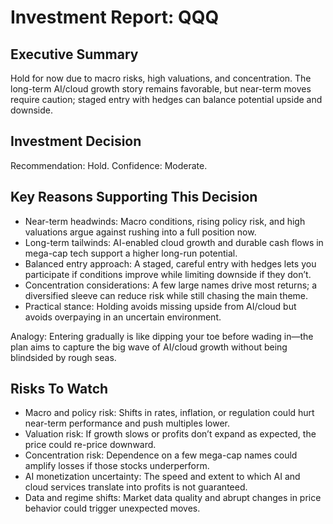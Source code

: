 # Investment Report: QQQ
## Executive Summary
Hold for now due to macro risks, high valuations, and concentration. The long-term AI/cloud growth story remains favorable, but near-term moves require caution; staged entry with hedges can balance potential upside and downside.

## Investment Decision
Recommendation: Hold. Confidence: Moderate.

## Key Reasons Supporting This Decision
- Near-term headwinds: Macro conditions, rising policy risk, and high valuations argue against rushing into a full position now.
- Long-term tailwinds: AI-enabled cloud growth and durable cash flows in mega-cap tech support a higher long-run potential.
- Balanced entry approach: A staged, careful entry with hedges lets you participate if conditions improve while limiting downside if they don’t.
- Concentration considerations: A few large names drive most returns; a diversified sleeve can reduce risk while still chasing the main theme.
- Practical stance: Holding avoids missing upside from AI/cloud but avoids overpaying in an uncertain environment.

Analogy: Entering gradually is like dipping your toe before wading in—the plan aims to capture the big wave of AI/cloud growth without being blindsided by rough seas.

## Risks To Watch
- Macro and policy risk: Shifts in rates, inflation, or regulation could hurt near-term performance and push multiples lower.
- Valuation risk: If growth slows or profits don’t expand as expected, the price could re-price downward.
- Concentration risk: Dependence on a few mega-cap names could amplify losses if those stocks underperform.
- AI monetization uncertainty: The speed and extent to which AI and cloud services translate into profits is not guaranteed.
- Data and regime shifts: Market data quality and abrupt changes in price behavior could trigger unexpected moves.